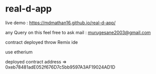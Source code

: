 # real-d-app

live demo : https://mdmathan16.github.io/real-d-app/

any Query on this feel free to ask  mail : murugesane2003@gmail.com

contract deployed throw Remix ide 

use etherium 

deployed contract address  =>  0xeb78481adE052f676D7c5bb9597A3AF19024AD1D
